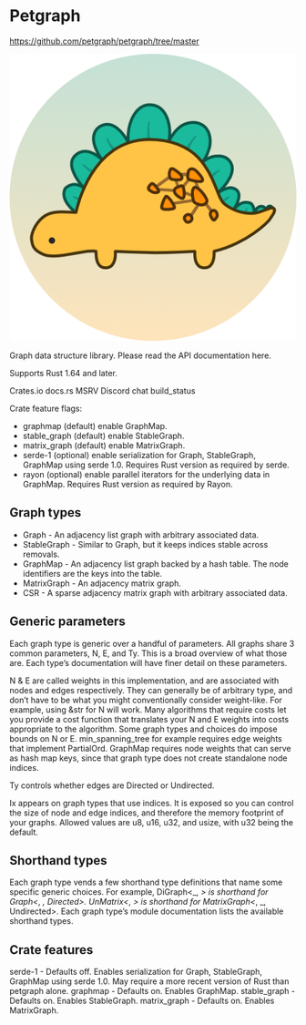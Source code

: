 # Petgraph

https://github.com/petgraph/petgraph/tree/master

![petgraph](https://github.com/petgraph/petgraph/raw/master/assets/graphosaurus-512.png)

Graph data structure library. Please read the API documentation here.

Supports Rust 1.64 and later.

Crates.io docs.rs MSRV Discord chat build_status

Crate feature flags:

- graphmap (default) enable GraphMap.
- stable_graph (default) enable StableGraph.
- matrix_graph (default) enable MatrixGraph.
- serde-1 (optional) enable serialization for Graph, StableGraph, GraphMap using serde 1.0. Requires Rust version as required by serde.
- rayon (optional) enable parallel iterators for the underlying data in GraphMap. Requires Rust version as required by Rayon.



## Graph types
- Graph - An adjacency list graph with arbitrary associated data.
- StableGraph - Similar to Graph, but it keeps indices stable across removals.
- GraphMap - An adjacency list graph backed by a hash table. The node identifiers are the keys into the table.
- MatrixGraph - An adjacency matrix graph.
- CSR - A sparse adjacency matrix graph with arbitrary associated data.

## Generic parameters

Each graph type is generic over a handful of parameters. All graphs share 3 common parameters, N, E, and Ty. This is a broad overview of what those are. Each type’s documentation will have finer detail on these parameters.

N & E are called weights in this implementation, and are associated with nodes and edges respectively. They can generally be of arbitrary type, and don’t have to be what you might conventionally consider weight-like. For example, using &str for N will work. Many algorithms that require costs let you provide a cost function that translates your N and E weights into costs appropriate to the algorithm. Some graph types and choices do impose bounds on N or E. min_spanning_tree for example requires edge weights that implement PartialOrd. GraphMap requires node weights that can serve as hash map keys, since that graph type does not create standalone node indices.

Ty controls whether edges are Directed or Undirected.

Ix appears on graph types that use indices. It is exposed so you can control the size of node and edge indices, and therefore the memory footprint of your graphs. Allowed values are u8, u16, u32, and usize, with u32 being the default.

## Shorthand types
Each graph type vends a few shorthand type definitions that name some specific generic choices. For example, DiGraph<_, _> is shorthand for Graph<_, _, Directed>. UnMatrix<_, _> is shorthand for MatrixGraph<_, _, Undirected>. Each graph type’s module documentation lists the available shorthand types.

## Crate features
serde-1 - Defaults off. Enables serialization for Graph, StableGraph, GraphMap using serde 1.0. May require a more recent version of Rust than petgraph alone.
graphmap - Defaults on. Enables GraphMap.
stable_graph - Defaults on. Enables StableGraph.
matrix_graph - Defaults on. Enables MatrixGraph.



